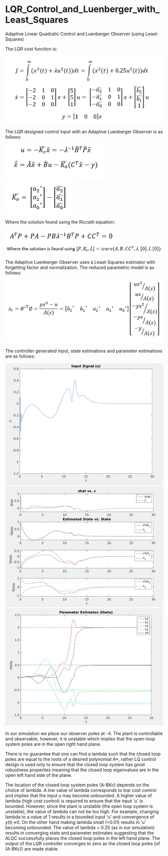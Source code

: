 # LQR_Control_and_Luenberger_with_Least_Squares
Adaptive Linear Quadratic Control and Luenberger Observer (using Least-Squares)

The LQR cost function is:

![](LQR_images/problem.PNG)

The LQR designed control input with an Adaptive Luenberger Observer is as follows:

![](LQR_images/input.PNG)
![](LQR_images/ko.PNG)

Where the solution found using the Riccatti equation:

![](LQR_images/riccatti.PNG)
![](LQR_images/riccatti2.PNG)

The Adaptive Luenberger Observer uses a Least-Squares estimator with forgetting factor and normalization. The reduced parametric model is as follows:

![](LQR_images/parametric.PNG)

The controller generated input, state estimations and parameter estimations are as follows:

![](LQR_images/plot_input.PNG)
![](LQR_images/plot_est.PNG)
![](LQR_images/plot_params.PNG)

In our simulation we place our observer poles at -4. The plant is controllable and observable, however, it is unstable which implies that the open-loop system poles are in the open right hand plane. 

There is no guarantee that one can find a lambda such that the closed loop poles are equal to the roots of a desired polynomial A*, rather LQ control design is used only to ensure that the closed loop system has good robustness properties meaning that the closed loop eigenvalues are in the open left hand side of the plane. 

The location of the closed loop system poles (A-BKc) depends on the choice of lambda. A low value of lambda corresponds to low cost control and implies that the input u may become unbounded. A higher value of lambda (high cost control) is required to ensure that the input ‘u’ is bounded. However, since the plant is unstable (the open loop system is unstable), the value of lambda can not be too high. For example, changing lambda to a value of 1 results in a bounded input ‘u’ and convergence of y(t)->0. On the other hand making lambda small (=0.01) results in ‘u’ becoming unbounded. The value of lambda = 0.25 (as in our simulation) results in converging state and parameter estimates suggesting that the ALQC successfully places the closed loop poles in the left hand plane. The output of the LQR controller converges to zero as the closed loop poles (of (A-BKc)) are made stable.
